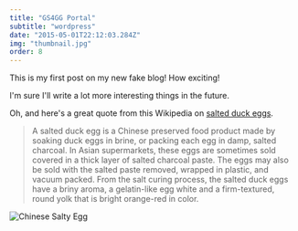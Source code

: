 ```yaml
---
title: "GS4GG Portal"
subtitle: "wordpress"
date: "2015-05-01T22:12:03.284Z"
img: "thumbnail.jpg"
order: 8
---
```


This is my first post on my new fake blog! How exciting!

I'm sure I'll write a lot more interesting things in the future.

Oh, and here's a great quote from this Wikipedia on
[salted duck eggs](http://en.wikipedia.org/wiki/Salted_duck_egg).

> A salted duck egg is a Chinese preserved food product made by soaking duck
> eggs in brine, or packing each egg in damp, salted charcoal. In Asian
> supermarkets, these eggs are sometimes sold covered in a thick layer of salted
> charcoal paste. The eggs may also be sold with the salted paste removed,
> wrapped in plastic, and vacuum packed. From the salt curing process, the
> salted duck eggs have a briny aroma, a gelatin-like egg white and a
> firm-textured, round yolk that is bright orange-red in color.

![Chinese Salty Egg](./salty_egg.jpg)
